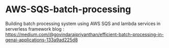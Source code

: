 # AWS-SQS-batch-processing
Building batch processing system using AWS SQS and lambda services in serverless framework
blog : https://medium.com/@govindarajpriyanthan/efficient-batch-processing-in-genai-applications-133a9ad225d8

